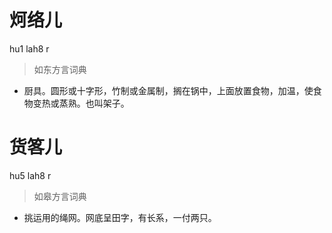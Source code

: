 # 炣络儿
hu1 lah8 r
> 如东方言词典
- 厨具。圆形或十字形，竹制或金属制，搁在锅中，上面放置食物，加温，使食物变热或蒸熟。也叫架子。

# 货笿儿
hu5 lah8 r
> 如皋方言词典
- 挑运用的绳网。网底呈田字，有长系，一付两只。
